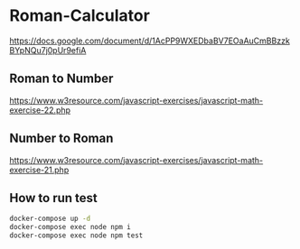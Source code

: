 # Roman-Calculator

<https://docs.google.com/document/d/1AcPP9WXEDbaBV7EOaAuCmBBzzkBYpNQu7j0pUr9efiA>

## Roman to Number

<https://www.w3resource.com/javascript-exercises/javascript-math-exercise-22.php>

## Number to Roman

<https://www.w3resource.com/javascript-exercises/javascript-math-exercise-21.php>

## How to run test

```bash
docker-compose up -d
docker-compose exec node npm i
docker-compose exec node npm test
```
